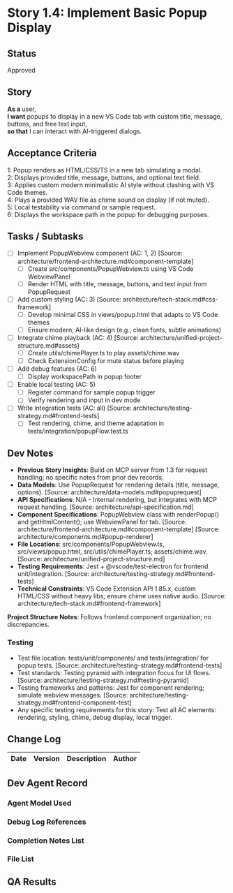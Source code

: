 # Story 1.4: Implement Basic Popup Display

## Status
Approved

## Story
**As a** user,  
**I want** popups to display in a new VS Code tab with custom title, message, buttons, and free text input,  
**so that** I can interact with AI-triggered dialogs.

## Acceptance Criteria
1: Popup renders as HTML/CSS/TS in a new tab simulating a modal.  
2: Displays provided title, message, buttons, and optional text field.  
3: Applies custom modern minimalistic AI style without clashing with VS Code themes.  
4: Plays a provided WAV file as chime sound on display (if not muted).  
5: Local testability via command or sample request.  
6: Displays the workspace path in the popup for debugging purposes.

## Tasks / Subtasks
- [ ] Implement PopupWebview component (AC: 1, 2) [Source: architecture/frontend-architecture.md#component-template]  
  - [ ] Create src/components/PopupWebview.ts using VS Code WebviewPanel  
  - [ ] Render HTML with title, message, buttons, and text input from PopupRequest  
- [ ] Add custom styling (AC: 3) [Source: architecture/tech-stack.md#css-framework]  
  - [ ] Develop minimal CSS in views/popup.html that adapts to VS Code themes  
  - [ ] Ensure modern, AI-like design (e.g., clean fonts, subtle animations)  
- [ ] Integrate chime playback (AC: 4) [Source: architecture/unified-project-structure.md#assets]  
  - [ ] Create utils/chimePlayer.ts to play assets/chime.wav  
  - [ ] Check ExtensionConfig for mute status before playing  
- [ ] Add debug features (AC: 6)  
  - [ ] Display workspacePath in popup footer  
- [ ] Enable local testing (AC: 5)  
  - [ ] Register command for sample popup trigger  
  - [ ] Verify rendering and input in dev mode  
- [ ] Write integration tests (AC: all) [Source: architecture/testing-strategy.md#frontend-tests]  
  - [ ] Test rendering, chime, and theme adaptation in tests/integration/popupFlow.test.ts  

## Dev Notes
- **Previous Story Insights**: Build on MCP server from 1.3 for request handling; no specific notes from prior dev records.  
- **Data Models**: Use PopupRequest for rendering details (title, message, options). [Source: architecture/data-models.md#popuprequest]  
- **API Specifications**: N/A - Internal rendering, but integrates with MCP request handling. [Source: architecture/api-specification.md]  
- **Component Specifications**: PopupWebview class with renderPopup() and getHtmlContent(); use WebviewPanel for tab. [Source: architecture/frontend-architecture.md#component-template] [Source: architecture/components.md#popup-renderer]  
- **File Locations**: src/components/PopupWebview.ts, src/views/popup.html, src/utils/chimePlayer.ts; assets/chime.wav. [Source: architecture/unified-project-structure.md]  
- **Testing Requirements**: Jest + @vscode/test-electron for frontend unit/integration. [Source: architecture/testing-strategy.md#frontend-tests]  
- **Technical Constraints**: VS Code Extension API 1.85.x, custom HTML/CSS without heavy libs; ensure chime uses native audio. [Source: architecture/tech-stack.md#frontend-framework]  

**Project Structure Notes**: Follows frontend component organization; no discrepancies.

### Testing
- Test file location: tests/unit/components/ and tests/integration/ for popup tests. [Source: architecture/testing-strategy.md#frontend-tests]  
- Test standards: Testing pyramid with integration focus for UI flows. [Source: architecture/testing-strategy.md#testing-pyramid]  
- Testing frameworks and patterns: Jest for component rendering; simulate webview messages. [Source: architecture/testing-strategy.md#frontend-component-test]  
- Any specific testing requirements for this story: Test all AC elements: rendering, styling, chime, debug display, local trigger.

## Change Log
| Date | Version | Description | Author |  
|------|---------|-------------|--------|  

## Dev Agent Record
### Agent Model Used  

### Debug Log References  

### Completion Notes List  

### File List  

## QA Results
